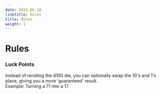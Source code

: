 ```yaml
---
date: 2024-06-18
linktitle: Rules
title: Rules
weight: 1
---
```


# Rules

### Luck Points
Instead of rerolling the d100 die, you can optionally swap the 10's and 1's place, giving you a more 'guaranteed' result.  
Example: Turning a 71 into a 17.